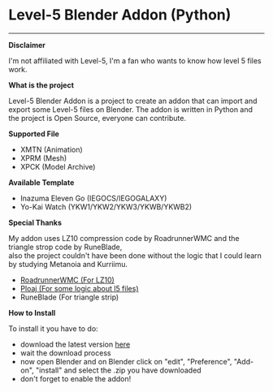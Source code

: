 # Level-5 Blender Addon (Python)
___________________________________________________________________________
**Disclaimer**

I'm not affiliated with Level-5, I'm a fan who wants to know how level 5 files work.  

**What is the project**

Level-5 Blender Addon is a project to create an addon that can import and export some Level-5 files on Blender.
The addon is written in Python and the project is Open Source, everyone can contribute.

**Supported File**

- XMTN (Animation)
- XPRM (Mesh)
- XPCK (Model Archive)

**Available Template**

- Inazuma Eleven Go (IEGOCS/IEGOGALAXY)
- Yo-Kai Watch (YKW1/YKW2/YKW3/YKWB/YKWB2)

**Special Thanks**  

My addon uses LZ10 compression code by RoadrunnerWMC and the triangle strop code by RuneBlade,  
also the project couldn't have been done without the logic that I could learn by studying Metanoia and Kurriimu.
- [RoadrunnerWMC (For LZ10)](https://github.com/RoadrunnerWMC/ndspy)
- [Ploaj (For some logic about l5 files)](https://github.com/Ploaj/Metanoia/tree/master/Metanoia)
- RuneBlade (For triangle strip)

**How to Install**

To install it you have to do:  
- download the latest version [here](https://github.com/Tiniifan/Level-5-blender-addon/releases/latest)
- wait the download process
- now open Blender and on Blender click on "edit", "Preference", "Add-on", "install" and select the .zip you have downloaded
- don't forget to enable the addon!
